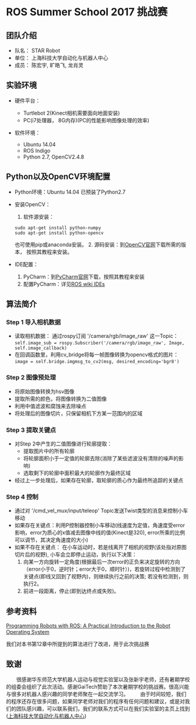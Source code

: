 # ROS Summer School 2017 挑战赛

## 团队介绍
* 队名： STAR Robot
* 单位： 上海科技大学自动化与机器人中心
* 成员： 陈宏宇, 旷皓飞, 龙肖灵

## 实验环境
* 硬件平台：
  * Turtlebot 2(Kinect相机需要面向地面安装)
  * PC(i7处理器， 8G内存)(PC的性能影响图像处理的效率)


* 软件环境：
  * Ubuntu 14.04
  * ROS Indigo
  * Python 2.7, OpenCV2.4.8

## Python以及OpenCV环境配置
* Python环境：Ubuntu 14.04 已预装了Python2.7


* 安装OpenCV：
  1. 软件源安装：
  ```
  sudo apt-get install python-numpy
  sudo apt-get install python-opencv
  ```
  也可使用pip或anaconda安装。
  2. 源码安装：到[OpenCV官网](http://opencv.org/)下载所需的版本， 按照其教程来安装。


* IDE配置：
  1. PyCharm：到[PyCharm官网](https://www.jetbrains.com/pycharm/)下载，按照其教程来安装
  2. 配置PyCharm：详见[ROS wiki IDEs](http://wiki.ros.org/IDEs)

## 算法简介
### Step 1 导入相机数据
* 读取相机数据：
  通过rospy订阅 '/camera/rgb/image_raw' 这一Topic：
  `self.image_sub = rospy.Subscriber('/camera/rgb/image_raw', Image, self.image_callback)`
* 在回调函数里，利用cv_bridge将每一帧图像转换为opencv格式的图片：
  `image = self.bridge.imgmsg_to_cv2(msg, desired_encoding='bgr8')`
### Step 2 图像预处理
* 将原始图像转换为hsv图像
* 提取所需的颜色，将图像转换为二值图像
* 利用中值滤波和腐蚀来去除噪点
* 将处理后的图像切片，只保留相机下方某一范围内的区域
### Step 3 提取关键点
* 对Step 2中产生的二值图像进行轮廓提取：
  * 提取图片中的所有轮廓
  * 将轮廓面积小于一定值的轮廓去除(消除了某些滤波没有清除的噪声的影响)
  * 选取剩下的轮廓中面积最大的轮廓作为最终区域
* 经过上一步处理后，如果存在轮廓，取轮廓的质心作为最终所追踪的关键点
### Step 4 控制
* 通过对 '/cmd_vel_mux/input/teleop' Topic发送Twist类型的消息来控制小车移动
* 如果存在关键点：利用P控制器控制小车移动(线速度为定值，角速度受error影响，error为质心的x值减去图像中线的值(Kinect是320), error所乘的比例可以调节，其决定角速度的大小)
* 如果不存在关键点：
  在小车运动时，若是线离开了相机的视野(该处指对原图切片后的视野), 小车会立即停止运动，执行以下决策：
    1. 向某一方向旋转一定角度(根据最后一次error的正负来决定旋转的方向（error小于0，逆时针；error大于0，顺时针）)，若旋转过程中检测到了关键点(即线又回到了视野内)，则继续执行之前的决策; 若没有检测到，则执行2。
    2. 前进一段距离，停止(即到达终点或失败)。

## 参考资料
[Programming Robots with ROS: A Practical Introduction to the Robot Operating System](http://wiki.ros.org/Books/Programming_Robots_with_ROS)

我们对本书第12章中所提到的算法进行了改进，用于此次挑战赛

## 致谢
&emsp;&emsp;很感谢华东师范大学机器人运动与视觉实验室以及张新宇老师，还有暑期学校的组委会组织了此次活动。感谢GaiTech赞助了本次暑期学校的挑战赛。很高兴能与很多对机器人感兴趣的同学老师聚在一起交流学习。
&emsp;&emsp;由于时间较短，我们的程序还存在很多问题，如果同学老师对我们的程序有任何问题和建议，或是对我们的团队感兴趣，可以联系我们，我们的联系方式可以在我们实验室的主页上找到([上海科技大学自动化与机器人中心](https://robotics.shanghaitech.edu.cn/zh))
